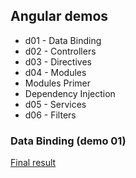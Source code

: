 ## Angular demos

* d01 - Data Binding
* d02 - Controllers
* d03 - Directives
* d04 - Modules
 * Modules Primer
 * Dependency Injection
* d05 - Services
* d06 - Filters


### Data Binding (demo 01)

[Final result](docs/d01_final.md)

